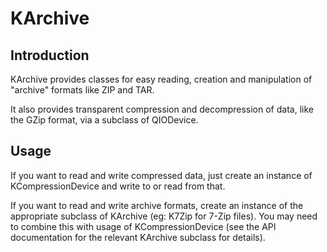 # KArchive

## Introduction

KArchive provides classes for easy reading, creation and manipulation of
"archive" formats like ZIP and TAR.

It also provides transparent compression and decompression of data, like the
GZip format, via a subclass of QIODevice.

## Usage

If you want to read and write compressed data, just create an instance of
KCompressionDevice and write to or read from that.

If you want to read and write archive formats, create an instance of the
appropriate subclass of KArchive (eg: K7Zip for 7-Zip files).  You may need to
combine this with usage of KCompressionDevice (see the API documentation for the
relevant KArchive subclass for details).

